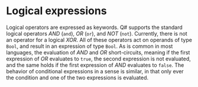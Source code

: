 # Logical expressions

Logical operators are expressed as keywords.
Q# supports the standard logical operators *AND* (`and`), *OR* (`or`), and *NOT* (`not`). Currently, there is not an operator for a logical *XOR*. All of these operators act on operands of type `Bool`, and result in an expression of type `Bool`.
As is common in most languages, the evaluation of *AND* and *OR* short-circuits, meaning if the first expression of *OR* evaluates to `true`, the second expression is not evaluated, and the same holds if the first expression of *AND* evaluates to `false`. The behavior of conditional expressions in a sense is similar, in that only ever the condition and one of the two expressions is evaluated.


